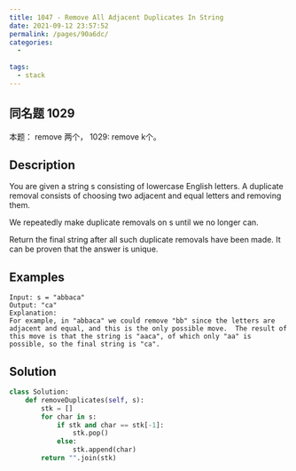 ```yaml
---
title: 1047 - Remove All Adjacent Duplicates In String
date: 2021-09-12 23:57:52
permalink: /pages/90a6dc/
categories:
  - 
  
tags:
  - stack
---
```

## 同名题 1029
本题： remove 两个， 1029: remove k个。

## Description
You are given a string s consisting of lowercase English letters. A duplicate removal consists of choosing two adjacent and equal letters and removing them.

We repeatedly make duplicate removals on s until we no longer can.

Return the final string after all such duplicate removals have been made. It can be proven that the answer is unique.

## Examples
```
Input: s = "abbaca"
Output: "ca"
Explanation: 
For example, in "abbaca" we could remove "bb" since the letters are adjacent and equal, and this is the only possible move.  The result of this move is that the string is "aaca", of which only "aa" is possible, so the final string is "ca".
```

## Solution
```python
class Solution:
    def removeDuplicates(self, s):
        stk = []
        for char in s:
            if stk and char == stk[-1]:
                stk.pop()
            else:
                stk.append(char)
        return "".join(stk)
```
